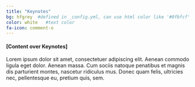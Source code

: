 ```yaml
---
title: "Keynotes"
bg: hfgrey  #defined in _config.yml, can use html color like '#0fbfcf'
color: white   #text color
fa-icon: comment-o
---
```


#### [Content over Keynotes]
Lorem ipsum dolor sit amet, consectetuer adipiscing elit. Aenean commodo ligula eget dolor. Aenean massa. Cum sociis natoque penatibus et magnis dis parturient montes, nascetur ridiculus mus. Donec quam felis, ultricies nec, pellentesque eu, pretium quis, sem.